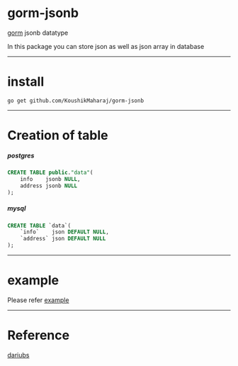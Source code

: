 # gorm-jsonb

[gorm](https://gorm.io) jsonb datatype

In this package you can store json as well as json array in database
****************************************************************

# install

```
go get github.com/KoushikMaharaj/gorm-jsonb
```

****************************************************************

# Creation of table

##### postgres

```sql
CREATE TABLE public."data"(
    info    jsonb NULL,
    address jsonb NULL
);
```

##### mysql

```sql
CREATE TABLE `data`(
    `info`    json DEFAULT NULL,
    `address` json DEFAULT NULL
);
```

****************************************************************

# example

Please refer [example](https://github.com/KoushikMaharaj/gorm-jsonb/blob/master/exmaple/main.go)
****************************************************************

# Reference

[dariubs](https://github.com/dariubs/gorm-jsonb)

